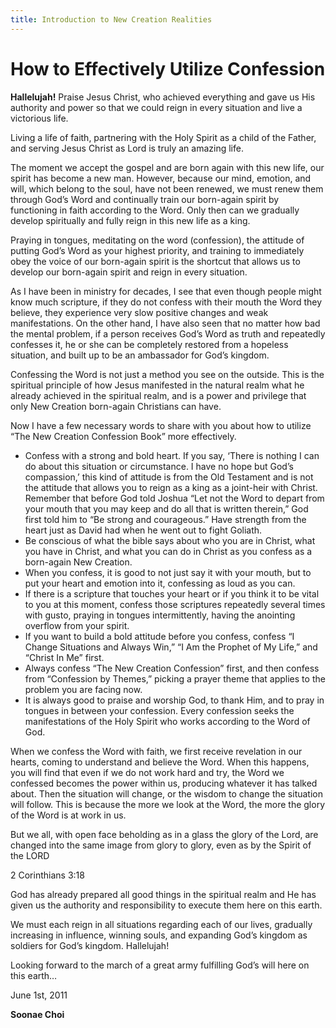 ```yaml
---
title: Introduction to New Creation Realities
---
```


# How to Effectively Utilize Confession

**Hallelujah!** Praise Jesus Christ, who achieved everything and gave us His authority and power so that we could reign in every situation and live a victorious life.

Living a life of faith, partnering with the Holy Spirit as a child of the Father, and serving Jesus Christ as Lord is truly an amazing life.

The moment we accept the gospel and are born again with this new life, our spirit has become a new man. However, because our mind, emotion, and will, which belong to the soul, have not been renewed, we must renew them through God’s Word and continually train our born-again spirit by functioning in faith according to the Word. Only then can we gradually develop spiritually and fully reign in this new life as a king.

Praying in tongues, meditating on the word (confession), the attitude of putting God’s Word as your highest priority, and training to immediately obey the voice of our born-again spirit is the shortcut that allows us to develop our born-again spirit and reign in every situation.

As I have been in ministry for decades, I see that even though people might know much scripture, if they do not confess with their mouth the Word they believe, they experience very slow positive changes and weak manifestations. On the other hand, I have also seen that no matter how bad the mental problem, if a person receives God’s Word as truth and repeatedly confesses it, he or she can be completely restored from a hopeless situation, and built up to be an ambassador for God’s kingdom.

Confessing the Word is not just a method you see on the outside. This is the spiritual principle of how Jesus manifested in the natural realm what he already achieved in the spiritual realm, and is a power and privilege that only New Creation born-again Christians can have.

Now I have a few necessary words to share with you about how to utilize “The New Creation Confession Book” more effectively.

* Confess with a strong and bold heart. If you say, ‘There is nothing I can do about this situation or circumstance. I have no hope but God’s compassion,’ this kind of attitude is from the Old Testament and is not the attitude that allows you to reign as a king as a joint-heir with Christ. Remember that before God told Joshua “Let not the Word to depart from your mouth that you may keep and do all that is written therein,” God first told him to “Be strong and courageous.” Have strength from the heart just as David had when he went out to fight Goliath.
* Be conscious of what the bible says about who you are in Christ, what you have in Christ, and what you can do in Christ as you confess as a born-again New Creation.
* When you confess, it is good to not just say it with your mouth, but to put your heart and emotion into it, confessing as loud as you can.
* If there is a scripture that touches your heart or if you think it to be vital to you at this moment, confess those scriptures repeatedly several times with gusto, praying in tongues intermittently, having the anointing overflow from your spirit.
* If you want to build a bold attitude before you confess, confess “I Change Situations and Always Win,” “I Am the Prophet of My Life,” and “Christ In Me” first.
* Always confess “The New Creation Confession” first, and then confess from “Confession by Themes,” picking a prayer theme that applies to the problem you are facing now.
* It is always good to praise and worship God, to thank Him, and to pray in tongues in between your confession. Every confession seeks the manifestations of the Holy Spirit who works according to the Word of God.

When we confess the Word with faith, we first receive revelation in our hearts, coming to understand and believe the Word. When this happens, you will find that even if we do not work hard and try, the Word we confessed becomes the power within us, producing whatever it has talked about. Then the situation will change, or the wisdom to change the situation will follow. This is because the more we look at the Word, the more the glory of the Word is at work in us.

But we all, with open face beholding as in a glass the glory of the Lord, are changed into the same image from glory to glory, even as by the Spirit of the LORD

2 Corinthians 3:18

God has already prepared all good things in the spiritual realm and He has given us the authority and responsibility to execute them here on this earth.

We must each reign in all situations regarding each of our lives, gradually increasing in influence, winning souls, and expanding God’s kingdom as soldiers for God’s kingdom. Hallelujah!

Looking forward to the march of a great army fulfilling God’s will here on this earth…

June 1st, 2011

**Soonae Choi**
